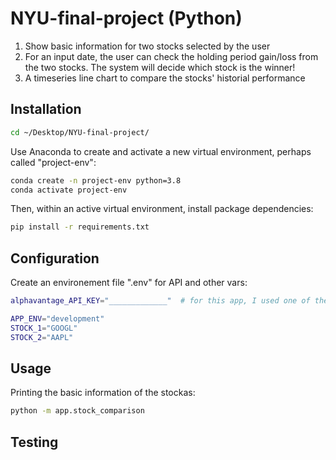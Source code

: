 # NYU-final-project (Python)

1. Show basic information for two stocks selected by the user
2. For an input date, the user can check the holding period gain/loss from the two stocks. The system will decide which stock is the winner!
3. A timeseries line chart to compare the stocks' historial performance

## Installation

```sh
cd ~/Desktop/NYU-final-project/
```

Use Anaconda to create and activate a new virtual environment, perhaps called "project-env":

```sh
conda create -n project-env python=3.8
conda activate project-env
```

Then, within an active virtual environment, install package dependencies:

```sh
pip install -r requirements.txt
```

## Configuration

Create an environement file ".env" for API and other vars:

```sh
alphavantage_API_KEY="_____________"  # for this app, I used one of the premium APIs provided by professor

APP_ENV="development"
STOCK_1="GOOGL"
STOCK_2="AAPL"
```
## Usage

Printing the basic information of the stockas:

```sh
python -m app.stock_comparison
```

## Testing